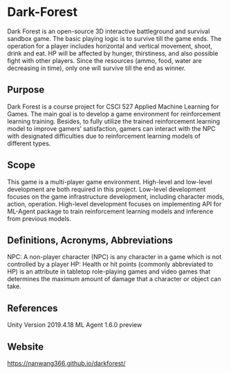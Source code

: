 # Dark-Forest
Dark Forest is an open-source 3D interactive battleground and survival sandbox game. The basic playing logic is to survive till the game ends. The operation for a player includes horizontal and vertical movement, shoot, drink and eat. HP will be affected by hunger, thirstiness, and also possible fight with other players. Since the resources (ammo, food, water are decreasing in time), only one will survive till the end as winner.
## Purpose
Dark Forest is a course project for CSCI 527 Applied Machine Learning for Games. The main goal is to develop a game environment for reinforcement learning training. Besides, to fully utilize the trained reinforcement learning model to improve gamers’ satisfaction, gamers can interact with the NPC with designated difficulties due to reinforcement learning models of different types.
## Scope
This game is a multi-player game environment. High-level and low-level development are  both required in this project. Low-level development focuses on the game infrastructure development, including character mods, action, operation. High-level development focuses on implementing API for ML-Agent package to train reinforcement learning models and inference from previous models.
## Definitions, Acronyms, Abbreviations
NPC: A non-player character (NPC) is any character in a game which is not controlled by a player
HP: Health or hit points (commonly abbreviated to HP) is an attribute in tabletop role-playing games and video games that determines the maximum amount of damage that a character or object can take.
## References
Unity Version 2019.4.18
ML Agent 1.6.0 preview
## Website
https://nanwang366.github.io/darkforest/
